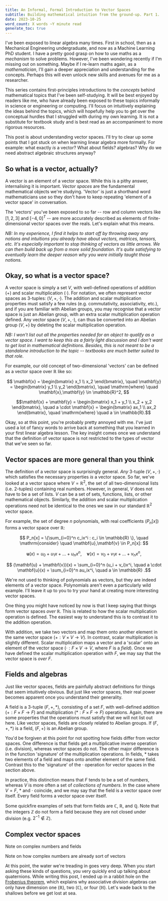```yaml
---
title: An Informal, Formal Introduction to Vector Spaces
subtitle: Building mathematical intuition from the ground-up. Part 1.
date: 2023-10-25
word_count: X words ~Y minute read
generate_toc: true
---
```


I've been exposed to linear algebra many times. First in school, then as a Mechanical Engineering undergraduate, and now as a Machine Learning PhD student. I have a pretty good grasp on how to use maths as a _mechanism_ to solve problems. However, I've been wondering recently if I'm missing out on something. Maybe if I re-learn maths again, as a _mathematician_, I'll gain a deeper appreciation and understanding for the concepts. Perhaps this will even unlock new skills and avenues for me as a researcher.

This series contains first-principles introductions to the _concepts_ behind mathematical topics that I've been self-studying. It will be best enjoyed by readers like me, who have already been exposed to these topics informally in science or engineering or computing. I'll focus on intuitively explaining the ideas behind the topics, which will hopefully help you to get over the conceptual hurdles that I struggled with during my own learning. It is not a substitute for textbook study and is best read as an accompaniment to more rigorous resources.

This post is about understanding vector spaces. I'll try to clear up some points that I got stuck on when learning linear algebra more formally. For example: what exactly _is_ a vector? What about fields? algebras? Why do we need abstract algebraic structures anyway?

## So what is a vector, actually?

A vector is an element of a vector space. While this is a pithy answer, internalising it is important. _Vector spaces_ are the fundamental mathematical objects we're studying. 'Vector' is just a shorthand word mathematicians use so they don't have to keep repeating 'element of a vector space' in conversation.

The 'vectors' you've been exposed to so far -- row and column vectors like $[1,2,3]$ and $[-4,0]^T$ -- are more accurately described as elements of finite-dimensional vector spaces over the reals. Let's explain what this means.

_NB: In my experience, I find it helps to start off by throwing away any notions and intuitions you already have about vectors, matrices, tensors, etc. It's especially important to stop thinking of vectors as little arrows. We can then build back up from a more solid foundation. It's quite satisfying to eventually learn the deeper reason why you were initially taught those notions._

## Okay, so what is a vector space?

A vector space is simply a set $V$, with well-defined operations of addition ($+$) and scalar multiplication ($\cdot$). For notation, we often represent vector spaces as 3-tuples: $(V, +, \cdot)$. The addition and scalar multiplication properties must satisfy a few rules (e.g. commutativity, associativity, etc.), and if you are familiar with Abelian groups, you may recognise that a vector space is just an Abelian group, with an extra scalar multiplication operation defined. Any vector space $(V, +, \cdot)$, can thus be converted into an Abelian group $(V, +)$ by deleting the scalar multiplication operation.

_NB: I won't list out all the properties needed for an object to qualify as a vector space. I want to keep this as a fairly light discussion and I don't want to get lost in mathematical definitions. Besides, this is not meant to be a standalone introduction to the topic -- textbooks are much better suited to that role._

For example, our old concept of two-dimensional 'vectors' can be defined as a vector space over $\mathbb{R}$ like so:

$$ \mathbf{x} = \begin{bmatrix} x_1 \\ x_2 \end{bmatrix}, \quad \mathbf{y} = \begin{bmatrix} y_1 \\ y_2 \end{bmatrix}, \quad \mathrm{where} \quad \mathbf{x},\mathbf{y} \in \mathbb{R}^2, $$

$$\mathbf{x} + \mathbf{y} = \begin{bmatrix} x_1 + y_1 \\ x_2 + y_2 \end{bmatrix}, \quad a \cdot \mathbf{x} = \begin{bmatrix} ax_1 \\ ax_2 \end{bmatrix}, \quad \mathrm{where} \quad a \in \mathbb{R}.$$

Okay, so at this point, you're probably pretty annoyed with me. I've just used a lot of fancy words to arrive back at something that you learned in your first linear algebra lesson. The key insight comes once we understand that the definition of vector space is not restricted to the types of vector that we've seen so far.

## Vector spaces are more general than you think

The definition of a vector space is surprisingly general. _Any_ 3-tuple $(V, +, \cdot)$ which satisfies the necessary properties _is_ a vector space. So far, we've looked at a vector space where $V = \mathbb{R}^2$, the set of all two-dimensional lists (i.e. 2-tuples) containing real numbers. However, in general, $V$ does not have to be a set of lists. $V$ can be a set of sets, functions, lists, or other mathematical objects. Similarly, the addition and scalar multiplication operations need not be identical to the ones we saw in our standard $\mathbb{R}^2$ vector space.

For example, the set of degree $n$ polynomials, with real coefficients ($P_n[x]$) forms a vector space over $\mathbb{R}$:

$$ P_n[x] = \{\sum_{i=0}^n c_ix^i : c_i \in \mathbb{R} \}, \quad \mathrm{consider} \quad \mathbf{u},\mathbf{v} \in P_n[x]: $$

$$ \mathbf{u}(x) = u_0 + u_1x + ... + u_nx^n , \quad \mathbf{v}(x) = v_0 + v_1x + ... + v_nx^n, $$

$$ (\mathbf{u} + \mathbf{v})(x) = \sum_{i=0}^n (u_i + v_i)x^i, \quad a \cdot \mathbf{u}(x) = \sum_{i=0}^n au_ix^i, \quad a \in \mathbb{R} .$$

We're not used to thinking of polynomials as vectors, but they are indeed elements of a vector space. Polynomials aren't even a particularly wild example. I'll leave it up to you to try your hand at creating more interesting vector spaces.

One thing you might have noticed by now is that I keep saying that things form vector spaces _over_ $\mathbb{R}$. This is related to how the scalar multiplication operation is defined. The easiest way to understand this is to contrast it to the addition operation.

With addition, we take two vectors and map them onto another element in the same vector space ($+: V \times V \rightarrow V$). In contrast, scalar multiplication is slightly different. Scalar multiplication maps a vector and a 'scalar' onto an element of the vector space ($\cdot: F \times V \rightarrow V$, where $F$ is a _field_). Once we have defined the scalar multiplication operation with $F$, we may say that the vector space is _over_ $F$.


## Fields and algebras

Just like vector spaces, fields are painfully abstract definitions for things that seem intuitively obvious. But just like vector spaces, their real power becomes apparent once you understand their generality.

A field is a 3-tuple $(F, +, *)$, consisting of a set $F$, with well-defined addition ($+: F \times F \rightarrow F$) and multiplication ($*: F \times F \rightarrow F$) operations. Again, there are some properties that the operations must satisfy that we will not list out here. Like vector spaces, fields are closely related to Abelian groups. If $(F, +, *)$ is a field, $(F, +)$ is an Abelian group.

You'd be forgiven at this point for not spotting how fields differ from vector spaces. One difference is that fields get a multiplicative inverse operation (i.e. division), whereas vector spaces do not. The other major difference is in the function 'signature' of the multiplication operations. In fields, $*$ takes two elements of a field and maps onto another element of the same field. Contrast this to the 'signature' of the $\cdot$ operation for vector spaces in the section above.

In practice, this distinction means that $F$ tends to be a set of _numbers_, whereas $V$ is more often a set of _collections of numbers_. In the case where $V = F$, $*$ and $\cdot$ coincide, and we may say that the field is a vector space over itself. Every field forms a vector space over itself.

Some quickfire examples of sets that form fields are $\mathbb{C}$, $\mathbb{R}$, and $\mathbb{Q}$. Note that the integers $\mathbb{Z}$ do not form a field because they are not closed under division (e.g. $2^{-1} \not \in \mathbb{Z}$).

## Complex vector spaces

Note on complex numbers and fields

Note on how complex numbers are already sort of vectors

At this point, the water we're treading in goes very deep. When you start asking these kinds of questions, you very quickly end up talking about quaternions. While writing this post, I ended up in a rabbit hole on the [Frobenius theorem](<https://en.wikipedia.org/wiki/Frobenius_theorem_(real_division_algebras)>), which explains why associative division algebras can only have dimension one ($\mathbb{R}$), two ($\mathbb{C}$), or four ($\mathbb{H}$). Let's wade back to the shallows before we get lost at sea.

